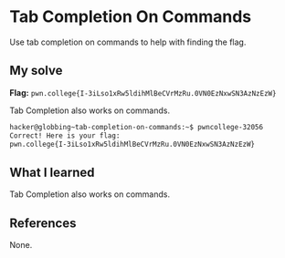 # Tab Completion On Commands
Use tab completion on commands to help with finding the flag.

## My solve
**Flag:** `pwn.college{I-3iLso1xRw5ldihMlBeCVrMzRu.0VN0EzNxwSN3AzNzEzW}`

Tab Completion also works on commands.

```bash
hacker@globbing~tab-completion-on-commands:~$ pwncollege-32056 
Correct! Here is your flag:
pwn.college{I-3iLso1xRw5ldihMlBeCVrMzRu.0VN0EzNxwSN3AzNzEzW}
```

## What I learned
Tab Completion also works on commands.

## References 
None.